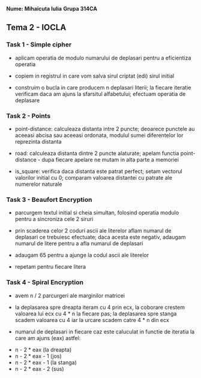 **Nume: Mihaicuta Iulia**
**Grupa 314CA**

## Tema 2 - IOCLA

### Task 1 - Simple cipher

* aplicam operatia de modulo numarului de deplasari pentru a
    eficientiza operatia

* copiem in registrul in care vom salva sirul criptat (edi)
    sirul initial

* construim o bucla in care producem n deplasari literii; la
    fiecare iteratie verificam daca am ajuns la sfarsitul
    alfabetului; efectuam operatia de deplasare



### Task 2 - Points

* point-distance: calculeaza distanta intre 2 puncte;
    deoarece punctele au aceeasi abcisa sau aceeasi ordonata,
    modulul sumei diferentelor lor reprezinta distanta

* road: calculeaza distanta dintre 2 puncte alaturate; apelam
    functia point-distance - dupa fiecare apelare ne mutam
    in alta parte a memoriei

* is_square: verifica daca distanta este patrat perfect; setam
    vectorul valorilor initial cu 0; comparam valoarea
    distantei cu patrate ale numerelor naturale


### Task 3 - Beaufort Encryption

* parcurgem textul initial si cheia simultan, folosind operatia
    modulo pentru a sincroniza cele 2 siruri

* prin scaderea celor 2 coduri ascii ale literelor aflam numarul
    de deplasari ce trebuiesc efectuate; daca acesta este negativ,
    adaugam numarul de litere pentru a afla numarul de deplasari

* adaugam 65 pentru a ajunge la codul ascii ale literelor

* repetam pentru fiecare litera

### Task 4 - Spiral Encryption

* avem n / 2 parcurgeri ale marginilor matricei

* la deplasarea spre dreapta iteram cu 4 prin ecx, la coborare
    crestem valoarea lui ecx cu 4 * n la fiecare pas; la
    deplasarea spre stanga scadem valoarea cu 4 iar la urcare
    scadem catre 4 * n din ecx

* numarul de deplasari in fiecare caz este caluculat in functie de
    iteratia la care am ajuns (eax) astfel:
- n - 2 * eax (la dreapta)
- n - 2 * eax - 1 (jos)
- n - 2 * eax - 1 (la stanga)
- n - 2 * eax - 2 (sus)